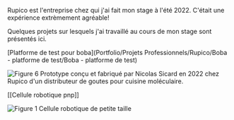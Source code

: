 
 Rupico est l'entreprise chez qui j'ai fait mon stage à l'été 2022. C'était une expérience extrèmement agréable! 

 Quelques projets sur lesquels j'ai travaillé au cours de mon stage sont présentés ici.

[Platforme de test pour boba](Portfolio/Projets Professionnels/Rupico/Boba - platforme de test/Boba - platforme de test)

![Figure 6 Prototype conçu et fabriqué par Nicolas Sicard en 2022 chez Rupico d'un distributeur de goutes pour cuisine moléculaire.](../Pasted%20image%2020230416164253.png)

[[Cellule robotique pnp]]

![Figure 1 Cellule robotique de petite taille](../Pasted%20image%2020230416164020.png)

